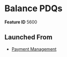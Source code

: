 # Balance PDQs

**Feature ID** 5600

## Launched From

- [Payment Management](Payment%20Management.md)











































































